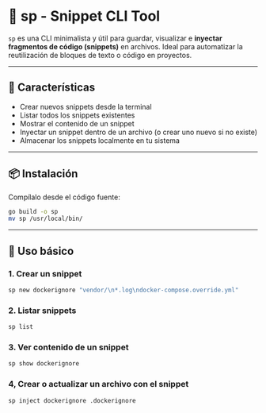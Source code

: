 # 🧩 sp - Snippet CLI Tool

`sp` es una CLI minimalista y útil para guardar, visualizar e **inyectar fragmentos de código (snippets)** en archivos. Ideal para automatizar la reutilización de bloques de texto o código en proyectos.

---

## 🚀 Características

- Crear nuevos snippets desde la terminal
- Listar todos los snippets existentes
- Mostrar el contenido de un snippet
- Inyectar un snippet dentro de un archivo (o crear uno nuevo si no existe)
- Almacenar los snippets localmente en tu sistema

---

## 📦 Instalación

Compílalo desde el código fuente:

```bash
go build -o sp
mv sp /usr/local/bin/
```

---

## 🔰 Uso básico

### 1. Crear un snippet

```bash
sp new dockerignore "vendor/\n*.log\ndocker-compose.override.yml"

```

### 2. Listar snippets

```bash
sp list
```

### 3. Ver contenido de un snippet

```bash
sp show dockerignore
```

### 4, Crear o actualizar un archivo con el snippet

```bash
sp inject dockerignore .dockerignore
```

